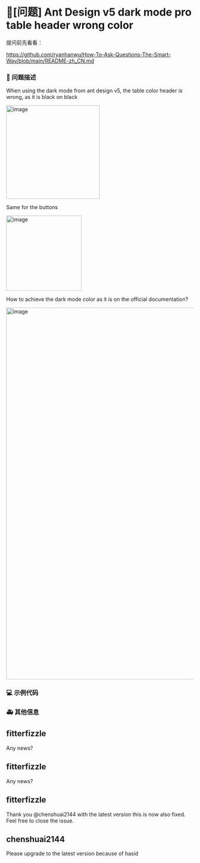 # 🧐[问题] Ant Design v5 dark mode pro table header wrong color

提问前先看看：

https://github.com/ryanhanwu/How-To-Ask-Questions-The-Smart-Way/blob/main/README-zh_CN.md

### 🧐 问题描述

When using the dark mode from ant design v5, the table color header is wrong, as it is black on black

<img width="251" alt="image" src="https://user-images.githubusercontent.com/96863959/203057900-e6f5f71e-0d44-4343-943b-8608a5eaeecb.png">

Same for the buttons

<img width="202" alt="image" src="https://user-images.githubusercontent.com/96863959/203057988-ae4ba446-6df2-455b-a8cb-90b741e1ea57.png">

How to achieve the dark mode color as it is on the official documentation?

<img width="998" alt="image" src="https://user-images.githubusercontent.com/96863959/203057694-cf303e11-e71a-4f06-a715-3452c3aed5ae.png">

<!--
详细地描述问题，让大家都能理解
-->

### 💻 示例代码

<!--
如果你有解决方案，在这里清晰地阐述
-->

### 🚑 其他信息

<!--
如截图等其他信息可以贴在这里
-->

## fitterfizzle

Any news?

## fitterfizzle

Any news?

## fitterfizzle

Thank you @chenshuai2144 with the latest version this is now also fixed. Feel free to close the issue.

## chenshuai2144

Please upgrade to the latest version because of hasid
